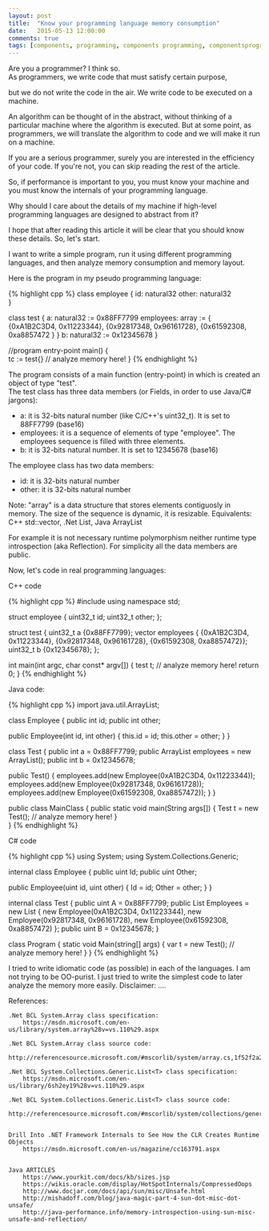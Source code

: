 ```yaml
---
layout: post
title:  "Know your programming language memory consumption"
date:   2015-05-13 12:00:00
comments: true
tags: [components, programming, components programming, componentsprogramming, stepanov, knuth, stroustrup, generic, genericprogramming, generic programming, genericity, concepts, math, mathematics, elements, eop, contracts, performance, c++, cpp, c, java, dotnet, c#, csharp, python, ruby, javascript, haskell, dlang, rust, golang, eiffel, templates, metaprogramming, book, fmgp]
---
```


Are you a programmer? I think so.  
As programmers, we write code that must satisfy certain purpose, 

but we do not write the code in the air. 
We write code to be executed on a machine.

An algorithm can be thought of in the abstract, without thinking of a particular machine where the algorithm is executed.
But at some point, as programmers, we will translate the algorithm to code and we will make it run on a machine.

If you are a serious programmer, surely you are interested in the efficiency of your code. If you're not, you can skip reading the rest of the article.

So, if performance is important to you, you must know your machine and you must know the internals of your programming language.

Why should I care about the details of my machine if high-level programming languages are designed to abstract from it?

I hope that after reading this article it will be clear that you should know these details.
So, let's start.

I want to write a simple program, run it using different programming languages, and then analyze memory consumption and memory layout.

Here is the program in my pseudo programming language:

{% highlight cpp %}
class employee {
  id: natural32
  other: natural32	
}

class test {
  a: natural32 := 0x88FF7799
  employees: array<employee> := { {0xA1B2C3D4, 0x11223344}, 
                                  {0x92817348, 0x96161728}, 
                                  {0x61592308, 0xa8857472 } }
  b: natural32 := 0x12345678
}

//program entry-point
main() {	
  tc := test{}
  // analyze memory here!
}
{% endhighlight %}



The program consists of a main function (entry-point) in which is created an object of type "test".  
The test class has three data members (or Fields, in order to use Java/C# jargons):

- a: it is 32-bits natural number (like C/C++'s uint32_t). It is set to 88FF7799 (base16)
- employees: it is a sequence of elements of type "employee".
             The employees sequence is filled with three elements.
- b: it is 32-bits natural number. It is set to 12345678 (base16)

The employee class has two data members:
- id: it is 32-bits natural number
- other: it is 32-bits natural number

Note: "array" is a data structure that stores elements contiguosly in memory.
	  The size of the sequence is dynamic, it is resizable.
	  Equivalents: C++ std::vector, .Net List<T>, Java ArrayList<T>		 

For example it is not necessary runtime polymorphism neither runtime type introspection (aka Reflection).
For simplicity all the data members are public.


Now, let's code in real programming languages:








C++ code

{% highlight cpp %}
#include <vector>
using namespace std;

struct employee {
  uint32_t id;
  uint32_t other;
};

struct test {
  uint32_t a {0x88FF7799};
  vector<employee> employees { {0xA1B2C3D4, 0x11223344}, 
                               {0x92817348, 0x96161728}, 
                               {0x61592308, 0xa8857472}};
  uint32_t b {0x12345678};
};

int main(int argc, char const* argv[]) {
  test t;
  // analyze memory here!
  return 0;
}
{% endhighlight %}



Java code: 

{% highlight cpp %}
import java.util.ArrayList;

class Employee {
  public int id;
  public int other;

  public Employee(int id, int other) {
    this.id = id;
    this.other = other;
  }
}

class Test {
  public int a = 0x88FF7799;
  public ArrayList<Employee> employees = new ArrayList<Employee>();
  public int b = 0x12345678;

  public Test() {
    employees.add(new Employee(0xA1B2C3D4, 0x11223344));
    employees.add(new Employee(0x92817348, 0x96161728));
    employees.add(new Employee(0x61592308, 0xa8857472));
  }
}

public class MainClass {
  public static void main(String args[]) {
    Test t = new Test();
    // analyze memory here!
  }    
}
{% endhighlight %}



C# code

{% highlight cpp %}
using System;
using System.Collections.Generic;

internal class Employee
{
  public uint Id;
  public uint Other;

  public Employee(uint id, uint other)
  {
    Id = id;
    Other = other;
  }
}

internal class Test
{
  public uint A = 0x88FF7799;
  public List<Employee> Employees = new List<Employee> {
    new Employee(0xA1B2C3D4, 0x11223344),
    new Employee(0x92817348, 0x96161728),
    new Employee(0x61592308, 0xa8857472) };
  public uint B = 0x12345678;
}

class Program
{
  static void Main(string[] args)
  {
    var t = new Test();
    // analyze memory here!
  }
}
{% endhighlight %}




I tried to write idiomatic code (as possible) in each of the languages.
I am not trying to be OO-purist.
I just tried to write the simplest code to later analyze the memory more easily.
Disclaimer: ....









References:

	.Net BCL System.Array class specification:
		https://msdn.microsoft.com/en-us/library/system.array%28v=vs.110%29.aspx

	.Net BCL System.Array class source code:
		http://referencesource.microsoft.com/#mscorlib/system/array.cs,1f52f2a267c6dbe7

	.Net BCL System.Collections.Generic.List<T> class specification:
		https://msdn.microsoft.com/en-us/library/6sh2ey19%28v=vs.110%29.aspx
		
	.Net BCL System.Collections.Generic.List<T> class source code:
		http://referencesource.microsoft.com/#mscorlib/system/collections/generic/list.cs,cf7f4095e4de7646


	Drill Into .NET Framework Internals to See How the CLR Creates Runtime Objects
		https://msdn.microsoft.com/en-us/magazine/cc163791.aspx


	Java ARTICLES
		https://www.yourkit.com/docs/kb/sizes.jsp
		https://wikis.oracle.com/display/HotSpotInternals/CompressedOops
		http://www.docjar.com/docs/api/sun/misc/Unsafe.html
		http://mishadoff.com/blog/java-magic-part-4-sun-dot-misc-dot-unsafe/
		http://java-performance.info/memory-introspection-using-sun-misc-unsafe-and-reflection/



